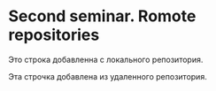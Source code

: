 # Second seminar. Romote repositories

Это строка добавленна с локального репозитория.

Эта строчка добавлена из удаленного репозитория.
